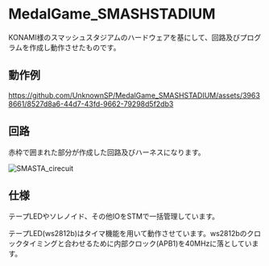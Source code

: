 # MedalGame_SMASHSTADIUM

KONAMI様のスマッシュスタジアムのハードウェアを基にして、回路及びプログラムを作成し動作させたものです。

## 動作例

https://github.com/UnknownSP/MedalGame_SMASHSTADIUM/assets/39638661/8527d8a6-44d7-43fd-9662-79298d5f2db3

## 回路

赤枠で囲まれた部分が作成した回路及びハーネスになります。

![SMASTA_cirecuit](https://github.com/UnknownSP/MedalGame_SMASHSTADIUM/assets/39638661/5cb7c1a5-31e8-4239-8cae-0a62c52fe2df)

## 仕様

テープLEDやソレノイド、その他IOをSTMで一括管理しています。

テープLED(ws2812b)はタイマ機能を用いて動作させています。ws2812bのクロックタイミングと合わせるために内部クロック(APB1)を40MHzに落としています。

